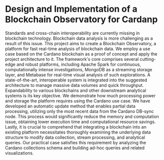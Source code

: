 # Design and Implementation of a Blockchain Observatory for Cardanp

Standards and cross-chain interoperability are currently missing in blockchain technology. 
Blockchain data analysis is more challenging as a result of this issue. 
This project aims to create a Blockchain Observatory, a platform for fast real-time analysis of blockchain data. 
We employ a use case based on the Cardano blockchain as a proof of concept and apply the project architecture to it. 
The framework's core comprises several cutting-edge and robust platforms, including Apache Spark for continuous, computationally intense investigations, MongoDB as a streaming storage layer, and Metabase for real-time visual analysis of such explorations. 
A state-of-the-art, interoperable system is integrated into the suggested architecture to manage massive data volumes and quick throughput. 
Expandability to various blockchains and other downstream analytical systems is its key objective.
We demonstrate how much processing power and storage the platform requires using the Cardano use case. 
We have developed an automatic update method that enables partial data processing, 
utilizing only the most recent data from the Cardano DB-sync node. 
This process would significantly reduce the memory and computation issue, 
obtaining lower execution time and computational resource savings. Lastly, it is crucial to comprehend that integrating a blockchain into an existing platform necessitates thoroughly examining the underlying data structure to modify data collection, stream processing, and analytical queries. Our practical case satisfies this requirement by analyzing the Cardano collections schema and building ad-hoc queries and related visualizations.
